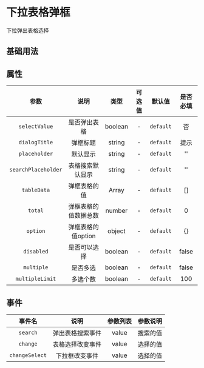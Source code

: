 <!-- 加载 demo 组件 start -->
<script setup>
import demo from './demo.vue'
</script>
<!-- 加载 demo 组件 end -->

<!-- 正文开始 -->

# 下拉表格弹框

下拉弹出表格选择

## 基础用法
<Preview comp-name="BouncedSelect" demo-name="demo">
  <demo />
</Preview>

## 属性
参数 | 说明 | 类型 | 可选值 | 默认值 | 是否必填
:-: | :-: | :-: | :-: | :-: | :-:
`selectValue` | 是否弹出表格 | boolean | - | `default` | 否 
`dialogTitle` | 弹框标题 | string | - | `default` |  提示
`placeholder` | 默认显示 | string | - | `default` |  ''
`searchPlaceholder` | 表格搜索默认显示 | string | - | `default` |  ''
`tableData` | 弹框表格的值 | Array | - | `default` |  []
`total` | 弹框表格的值数据总数 | number | - | `default` |  0
`option` | 弹框表格的值option | object | - | `default` |  {}
`disabled` | 是否可以选择 | boolean | - | `default` |  false
`multiple` | 是否多选 | boolean | - | `default` |  false
`multipleLimit` | 多选个数 | boolean | - | `default` |  100

## 事件
事件名 | 说明 | 参数列表 | 参数说明
:-: | :-: | :-: | :-:
`search` | 弹出表格搜索事件 | value |  搜索的值
`change` | 表格选择改变事件 | value | 选择的值
`changeSelect` | 下拉框改变事件 | value | 选择的值

